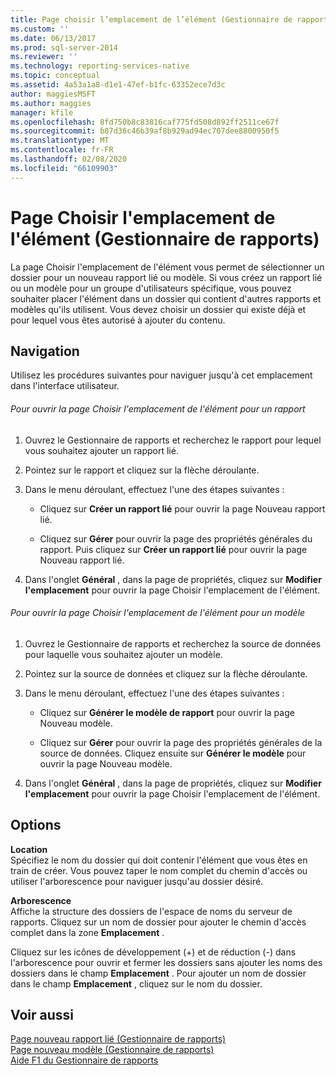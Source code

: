 ```yaml
---
title: Page choisir l’emplacement de l’élément (Gestionnaire de rapports) | Microsoft Docs
ms.custom: ''
ms.date: 06/13/2017
ms.prod: sql-server-2014
ms.reviewer: ''
ms.technology: reporting-services-native
ms.topic: conceptual
ms.assetid: 4a53a1a8-d1e1-47ef-b1fc-63352ece7d3c
author: maggiesMSFT
ms.author: maggies
manager: kfile
ms.openlocfilehash: 8fd750b8c83816caf775fd508d892ff2511ce67f
ms.sourcegitcommit: b87d36c46b39af8b929ad94ec707dee8800950f5
ms.translationtype: MT
ms.contentlocale: fr-FR
ms.lasthandoff: 02/08/2020
ms.locfileid: "66109903"
---
```

# <a name="choose-item-location-page-report-manager"></a>Page Choisir l'emplacement de l'élément (Gestionnaire de rapports)
  La page Choisir l'emplacement de l'élément vous permet de sélectionner un dossier pour un nouveau rapport lié ou modèle. Si vous créez un rapport lié ou un modèle pour un groupe d'utilisateurs spécifique, vous pouvez souhaiter placer l'élément dans un dossier qui contient d'autres rapports et modèles qu'ils utilisent. Vous devez choisir un dossier qui existe déjà et pour lequel vous êtes autorisé à ajouter du contenu.  
  
## <a name="navigation"></a>Navigation  
 Utilisez les procédures suivantes pour naviguer jusqu'à cet emplacement dans l'interface utilisateur.  
  
###### <a name="to-open-the-choose-item-location-page-for-a-report"></a>Pour ouvrir la page Choisir l'emplacement de l'élément pour un rapport  
  
1.  Ouvrez le Gestionnaire de rapports et recherchez le rapport pour lequel vous souhaitez ajouter un rapport lié.  
  
2.  Pointez sur le rapport et cliquez sur la flèche déroulante.  
  
3.  Dans le menu déroulant, effectuez l'une des étapes suivantes :  
  
    -   Cliquez sur **Créer un rapport lié** pour ouvrir la page Nouveau rapport lié.  
  
    -   Cliquez sur **Gérer** pour ouvrir la page des propriétés générales du rapport. Puis cliquez sur **Créer un rapport lié** pour ouvrir la page Nouveau rapport lié.  
  
4.  Dans l'onglet **Général** , dans la page de propriétés, cliquez sur **Modifier l'emplacement** pour ouvrir la page Choisir l'emplacement de l'élément.  
  
###### <a name="to-open-the-choose-item-location-page-for-a-model"></a>Pour ouvrir la page Choisir l'emplacement de l'élément pour un modèle  
  
1.  Ouvrez le Gestionnaire de rapports et recherchez la source de données pour laquelle vous souhaitez ajouter un modèle.  
  
2.  Pointez sur la source de données et cliquez sur la flèche déroulante.  
  
3.  Dans le menu déroulant, effectuez l'une des étapes suivantes :  
  
    -   Cliquez sur **Générer le modèle de rapport** pour ouvrir la page Nouveau modèle.  
  
    -   Cliquez sur **Gérer** pour ouvrir la page des propriétés générales de la source de données. Cliquez ensuite sur **Générer le modèle** pour ouvrir la page Nouveau modèle.  
  
4.  Dans l'onglet **Général** , dans la page de propriétés, cliquez sur **Modifier l'emplacement** pour ouvrir la page Choisir l'emplacement de l'élément.  
  
## <a name="options"></a>Options  
 **Location**  
 Spécifiez le nom du dossier qui doit contenir l'élément que vous êtes en train de créer. Vous pouvez taper le nom complet du chemin d'accès ou utiliser l'arborescence pour naviguer jusqu'au dossier désiré.  
  
 **Arborescence**  
 Affiche la structure des dossiers de l'espace de noms du serveur de rapports. Cliquez sur un nom de dossier pour ajouter le chemin d'accès complet dans la zone **Emplacement** .  
  
 Cliquez sur les icônes de développement (+) et de réduction (-) dans l'arborescence pour ouvrir et fermer les dossiers sans ajouter les noms des dossiers dans le champ **Emplacement** . Pour ajouter un nom de dossier dans le champ **Emplacement** , cliquez sur le nom du dossier.  
  
## <a name="see-also"></a>Voir aussi  
 [Page nouveau rapport lié &#40;Gestionnaire de rapports&#41;](../../2014/reporting-services/new-linked-report-page-report-manager.md)   
 [Page nouveau modèle &#40;Gestionnaire de rapports&#41;](../../2014/reporting-services/new-model-page-report-manager.md)   
 [Aide F1 du Gestionnaire de rapports](../../2014/reporting-services/report-manager-f1-help.md)  
  
  
